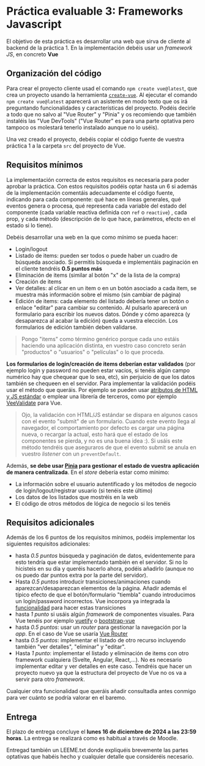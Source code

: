 # Práctica evaluable 3: Frameworks Javascript

El objetivo de esta práctica es desarrollar una web que sirva de cliente al backend de la práctica 1. En la implementación debéis usar un *framework JS*, en concreto **Vue**

## Organización del código

Para crear el proyecto cliente usad el comando `npm create vue@latest`, que crea un proyecto usando la herramienta [`create-vue`](https://github.com/vuejs/create-vue). Al ejecutar el comando `npm create vue@latest` aparecerá un asistente en modo texto que os irá preguntando funcionalidades y características del proyecto. Podéis decirle a todo que no salvo al "Vue Router" y "Pinia" y os recomiendo que también instaléis las "Vue DevTools" ("Vue Router" es para una parte optativa pero tampoco os molestará tenerlo instalado aunque no lo uséis).

Una vez creado el proyecto, debéis copiar el código fuente de vuestra práctica 1 a la carpeta `src` del proyecto de Vue.


## Requisitos mínimos

La implementación correcta de estos requisitos es necesaria para poder aprobar la práctica. Con estos requisitos podéis optar hasta un 6 si además de la implementación comentáis adecuadamente el código fuente, indicando para cada componente: qué hace en líneas generales, qué eventos genera o procesa, qué representa cada variable del estado del componente (cada variable reactiva definida con `ref` o `reactive`) , cada prop, y cada método (descripción de lo que hace, parámetros, efecto en el estado si lo tiene).

Debéis desarrollar una web en la que como mínimo se pueda hacer:

- Login/logout
- Listado de items: pueden ser todos o puede haber un cuadro de búsqueda asociado. Si permitís búsqueda e implementáis paginación en el cliente tendréis **0.5 puntos más**
- Eliminación de items (similar al botón "x" de la lista de la compra)
- Creación de items
- Ver detalles: al clicar en un item o en un botón asociado a cada item, se muestra más información sobre el mismo (sin cambiar de página)
- Edición de items: cada elemento del listado debería tener un botón o enlace "editar" para cambiar su contenido. Al pulsarlo aparecerá un formulario para escribir los nuevos datos. Dónde y cómo aparezca (y desaparezca al acabar la edición) queda a vuestra elección. Los formularios de edición también deben validarse.

> Pongo "items" como término genérico porque cada uno estáis haciendo una aplicación distinta, en vuestro caso concreto serán "productos" o "usuarios" o "películas" o lo que proceda.

**Los formularios de login/creación de items deberían estar validados** (por ejemplo login y password no pueden estar vacíos, si tenéis algún campo numérico hay que chequear que lo sea, etc), sin perjuicio de que los datos también se chequeen en el servidor. Para implementar la validación podéis usar el método que queráis. Por ejemplo se pueden usar [atributos de HTML y JS estándar](https://developer.mozilla.org/en-US/docs/Learn/Forms/Form_validation) o emplear una librería de terceros, como por ejemplo [VeeValidate](https://vee-validate.logaretm.com/v4/) para Vue.

> Ojo, la validación con HTML/JS estándar se dispara en algunos casos con el evento "submit" de un formulario. Cuando este evento llega al navegador, el comportamiento por defecto es cargar una página nueva, o recargar la actual, esto hará que el estado de los componentes se pierda, y no es una buena idea :). Si usáis este método tendréis que aseguraros de que el evento submit se anula en vuestro *listener* con un `preventDefault`.

Además, **se debe usar [Pinia](https://pinia.vuejs.org/) para gestionar el estado de vuestra aplicación de manera centralizada**. En el *store* debería estar como mínimo:

- La información sobre el usuario autentificado y los métodos de negocio de login/logout/registrar usuario (si tenéis este último)
- Los datos de los listados que mostréis en la web
- El código de otros métodos de lógica de negocio si los tenéis


## Requisitos adicionales

Además de los 6 puntos de los requisitos mínimos, podéis implementar los siguientes requisitos adicionales:

- hasta *0.5 puntos* búsqueda y paginación de datos, evidentemente para esto tendría que estar implementado también en el servidor. Si no lo hicisteis en su día y queréis hacerlo ahora, podéis añadirlo (aunque no os puedo dar puntos extra por la parte del servidor).
- Hasta *0.5 puntos* introducir transiciones/animaciones cuando aparezcan/desaparezcan elementos de la página. Añadir además el típico efecto de que el botón/formulario "tiembla" cuando introducimos un login/password incorrectos. Vue incorpora ya integrada la [funcionalidad](https://v3.vuejs.org/guide/transitions-overview.html#class-based-animations-transitions) para hacer estas transiciones
- hasta *1 punto* si usáis algún *framework* de componentes visuales. Para Vue tenéis por ejemplo [vuetify](https://vuetifyjs.com/en/) o [bootstrap-vue](https://bootstrap-vue.org/)
- hasta *0.5 puntos*: usar un *router* para gestionar la navegación por la *app*. En el caso de Vue se usaría [Vue Router](https://router.vuejs.org)
- hasta *0.5 puntos*: implementar el listado de otro recurso incluyendo también "ver detalles", "eliminar" y "editar".
- Hasta *1 punto*: implementar el listado y eliminación de items con otro framework cualquiera (Svelte, Angular, React,...). No es necesario implementar editar y ver detalles en este caso. Tendréis que hacer un proyecto nuevo ya que la estructura del proyecto de Vue no os va a servir para otro *framework*.

Cualquier otra funcionalidad que queráis añadir consultadla antes conmigo para ver cuánto se podría valorar en el baremo.

## Entrega

El plazo de entrega concluye el **lunes 16 de diciembre de 2024 a las 23:59 horas**. La entrega se realizará como es habitual a través de Moodle.

Entregad también un LEEME.txt donde expliquéis brevemente las partes optativas que habéis hecho y cualquier detalle que consideréis necesario.